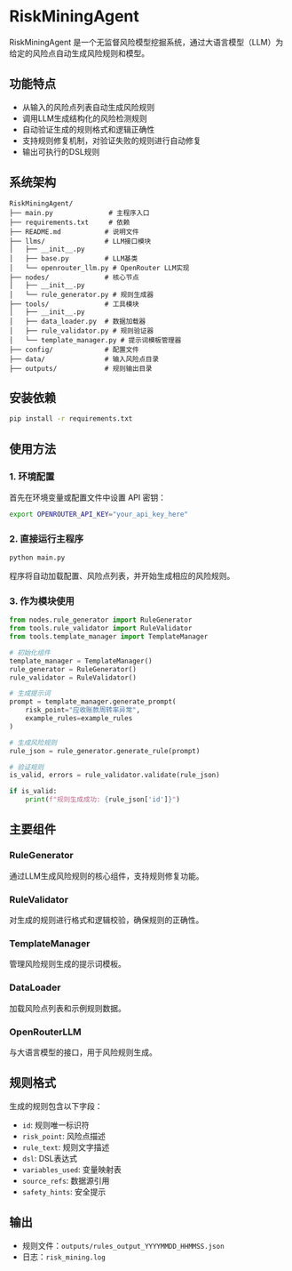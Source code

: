 # RiskMiningAgent

RiskMiningAgent 是一个无监督风险模型挖掘系统，通过大语言模型（LLM）为给定的风险点自动生成风险规则和模型。

## 功能特点

- 从输入的风险点列表自动生成风险规则
- 调用LLM生成结构化的风险检测规则
- 自动验证生成的规则格式和逻辑正确性
- 支持规则修复机制，对验证失败的规则进行自动修复
- 输出可执行的DSL规则

## 系统架构

```
RiskMiningAgent/
├── main.py              # 主程序入口
├── requirements.txt     # 依赖
├── README.md           # 说明文件
├── llms/               # LLM接口模块
│   ├── __init__.py
│   ├── base.py         # LLM基类
│   └── openrouter_llm.py # OpenRouter LLM实现
├── nodes/              # 核心节点
│   ├── __init__.py
│   └── rule_generator.py # 规则生成器
├── tools/              # 工具模块
│   ├── __init__.py
│   ├── data_loader.py  # 数据加载器
│   ├── rule_validator.py # 规则验证器
│   └── template_manager.py # 提示词模板管理器
├── config/             # 配置文件
├── data/               # 输入风险点目录
├── outputs/            # 规则输出目录
```

## 安装依赖

```bash
pip install -r requirements.txt
```

## 使用方法

### 1. 环境配置

首先在环境变量或配置文件中设置 API 密钥：

```bash
export OPENROUTER_API_KEY="your_api_key_here"
```

### 2. 直接运行主程序

```bash
python main.py
```

程序将自动加载配置、风险点列表，并开始生成相应的风险规则。

### 3. 作为模块使用

```python
from nodes.rule_generator import RuleGenerator
from tools.rule_validator import RuleValidator
from tools.template_manager import TemplateManager

# 初始化组件
template_manager = TemplateManager()
rule_generator = RuleGenerator()
rule_validator = RuleValidator()

# 生成提示词
prompt = template_manager.generate_prompt(
    risk_point="应收账款周转率异常",
    example_rules=example_rules
)

# 生成风险规则
rule_json = rule_generator.generate_rule(prompt)

# 验证规则
is_valid, errors = rule_validator.validate(rule_json)

if is_valid:
    print(f"规则生成成功: {rule_json['id']}")
```

## 主要组件

### RuleGenerator
通过LLM生成风险规则的核心组件，支持规则修复功能。

### RuleValidator
对生成的规则进行格式和逻辑校验，确保规则的正确性。

### TemplateManager
管理风险规则生成的提示词模板。

### DataLoader
加载风险点列表和示例规则数据。

### OpenRouterLLM
与大语言模型的接口，用于风险规则生成。

## 规则格式

生成的规则包含以下字段：
- `id`: 规则唯一标识符
- `risk_point`: 风险点描述
- `rule_text`: 规则文字描述
- `dsl`: DSL表达式
- `variables_used`: 变量映射表
- `source_refs`: 数据源引用
- `safety_hints`: 安全提示

## 输出

- 规则文件：`outputs/rules_output_YYYYMMDD_HHMMSS.json`
- 日志：`risk_mining.log`